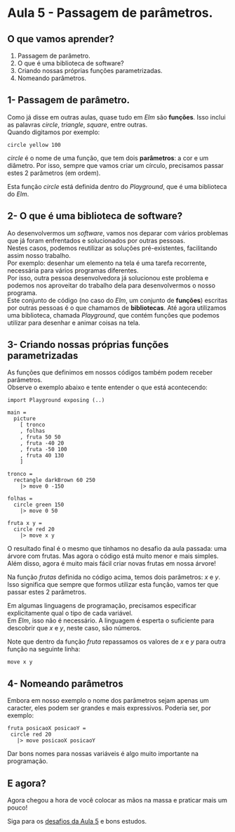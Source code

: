 # Aula 5 - Passagem de parâmetros.

## O que vamos aprender?

1. Passagem de parâmetro.
2. O que é uma biblioteca de software?
3. Criando nossas próprias funções parametrizadas.
4. Nomeando parâmetros.

## 1- Passagem de parâmetro.

Como já disse em outras aulas, quase tudo 
em *Elm* são **funções**. Isso inclui as palavras
*circle*, *triangle*, *square*, entre outras.  
Quando digitamos por exemplo:

```
circle yellow 100
```

*circle* é o nome de uma função, que tem
dois **parâmetros**: a cor e um diâmetro.
Por isso, sempre que vamos criar um
círculo, precisamos passar estes 2
parâmetros (em ordem).

Esta função *circle* está definida
dentro do *Playground*, que é uma
biblioteca do *Elm*.  

## 2- O que é uma biblioteca de software?

Ao desenvolvermos um *software*, vamos nos deparar
com vários problemas que já foram
enfrentados e solucionados por outras pessoas.  
Nestes casos, podemos reutilizar as soluções pré-existentes,
facilitando assim nosso trabalho.  
Por exemplo: desenhar um elemento na tela é uma tarefa
recorrente, necessária para vários programas diferentes.  
Por isso, outra pessoa desenvolvedora já solucionou este
problema e podemos nos aproveitar do trabalho dela para
desenvolvermos o nosso programa.  
Este conjunto de código (no caso do *Elm*, um
conjunto de **funções**) escritas por outras pessoas
é o que chamamos de **bibliotecas**. Até agora utilizamos
uma biblioteca, chamada *Playground*,
que contém funções que podemos utilizar
para desenhar e animar coisas na tela.

## 3- Criando nossas próprias funções parametrizadas

As funções que definimos em nossos
códigos também podem receber parâmetros.  
Observe o exemplo abaixo e tente
entender o que está acontecendo:

```
import Playground exposing (..)

main =
  picture
    [ tronco
    , folhas
    , fruta 50 50
    , fruta -40 20
    , fruta -50 100
    , fruta 40 130
    ]

tronco =
  rectangle darkBrown 60 250
    |> move 0 -150

folhas =
  circle green 150
    |> move 0 50

fruta x y =
  circle red 20
    |> move x y
```

O resultado final é o mesmo que tínhamos
no desafio da aula passada: uma árvore
com frutas. Mas agora o código está
muito menor e mais simples.  
Além disso, agora é muito mais fácil
criar novas frutas em nossa árvore!

Na função *frutas* definida
no código acima, temos dois parâmetros:
*x* e *y*.  
Isso significa que sempre que formos
utilizar esta função, vamos ter que
passar estes 2 parâmetros.

Em algumas linguagens de programação,
precisamos especificar explicitamente
qual o tipo de cada variável.  
Em *Elm*, isso não é necessário. A
linguagem é esperta o suficiente para
descobrir que *x* e *y*, neste caso, são
números.

Note que dentro da função *fruta*
repassamos os valores de *x* e *y* para 
outra função na seguinte linha: 

```
move x y
```

## 4- Nomeando parâmetros

Embora em nosso exemplo o nome dos
parâmetros sejam apenas um caracter,
eles podem ser grandes e mais
expressivos. Poderia ser, por exemplo:

```
fruta posicaoX posicaoY =
 circle red 20
   |> move posicaoX posicaoY
```

Dar bons nomes para nossas variáveis
é algo muito importante na programação.

## E agora?

Agora chegou a hora de você colocar as mãos na massa
e praticar mais um pouco!

Siga para os [desafios da Aula 5](/aula_5_desafios.html) e bons estudos.
